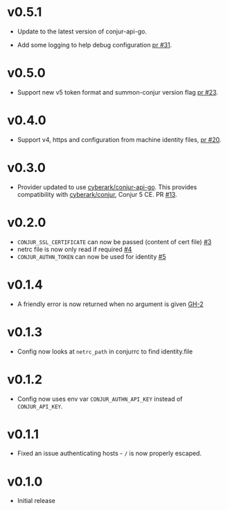 # v0.5.1

- Update to the latest version of conjur-api-go.

- Add some logging to help debug configuration [pr #31](https://github.com/cyberark/summon-conjur/pull/31).

# v0.5.0

- Support new v5 token format and summon-conjur version flag [pr #23](https://github.com/cyberark/summon-conjur/pull/23).

# v0.4.0

- Support v4, https and configuration from machine identity files, [pr #20](https://github.com/cyberark/summon-conjur/pull/20).

# v0.3.0

* Provider updated to use [cyberark/conjur-api-go](https://github.com/cyberark/conjur-api-go). This provides compatibility with [cyberark/conjur](https://github.com/cyberark/conjur), Conjur 5 CE. PR [#13](https://github.com/cyberark/summon-conjur/pull/13).

# v0.2.0
* `CONJUR_SSL_CERTIFICATE` can now be passed (content of cert file) [#3](https://github.com/conjurinc/summon-conjur/issues/3)
* netrc file is now only read if required [#4](https://github.com/conjurinc/summon-conjur/issues/4)
* `CONJUR_AUTHN_TOKEN` can now be used for identity [#5](https://github.com/conjurinc/summon-conjur/issues/5)

# v0.1.4
* A friendly error is now returned when no argument is given [GH-2](https://github.com/conjurinc/summon-conjur/issues/2)

# v0.1.3
* Config now looks at `netrc_path` in conjurrc to find identity.file

# v0.1.2
* Config now uses env var `CONJUR_AUTHN_API_KEY` instead of `CONJUR_API_KEY`.

# v0.1.1
* Fixed an issue authenticating hosts - `/` is now properly escaped.

# v0.1.0
* Initial release
